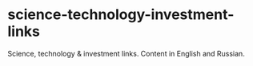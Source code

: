 # science-technology-investment-links
Science, technology &amp; investment links. Content in English and Russian.
